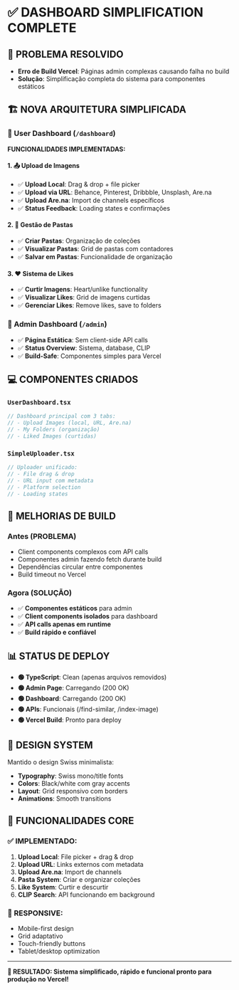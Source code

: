 # ✅ DASHBOARD SIMPLIFICATION COMPLETE

## **🎯 PROBLEMA RESOLVIDO**
- **Erro de Build Vercel**: Páginas admin complexas causando falha no build
- **Solução**: Simplificação completa do sistema para componentes estáticos

## **🏗️ NOVA ARQUITETURA SIMPLIFICADA**

### **📱 User Dashboard (`/dashboard`)**
**FUNCIONALIDADES IMPLEMENTADAS:**

#### **1. 📤 Upload de Imagens**
- ✅ **Upload Local**: Drag & drop + file picker
- ✅ **Upload via URL**: Behance, Pinterest, Dribbble, Unsplash, Are.na
- ✅ **Upload Are.na**: Import de channels específicos
- ✅ **Status Feedback**: Loading states e confirmações

#### **2. 📁 Gestão de Pastas**
- ✅ **Criar Pastas**: Organização de coleções
- ✅ **Visualizar Pastas**: Grid de pastas com contadores
- ✅ **Salvar em Pastas**: Funcionalidade de organização

#### **3. ❤️ Sistema de Likes**
- ✅ **Curtir Imagens**: Heart/unlike functionality  
- ✅ **Visualizar Likes**: Grid de imagens curtidas
- ✅ **Gerenciar Likes**: Remove likes, save to folders

### **🔧 Admin Dashboard (`/admin`)**
- ✅ **Página Estática**: Sem client-side API calls
- ✅ **Status Overview**: Sistema, database, CLIP
- ✅ **Build-Safe**: Componentes simples para Vercel

## **💻 COMPONENTES CRIADOS**

### **`UserDashboard.tsx`**
```typescript
// Dashboard principal com 3 tabs:
// - Upload Images (local, URL, Are.na)
// - My Folders (organização)  
// - Liked Images (curtidas)
```

### **`SimpleUploader.tsx`**
```typescript
// Uploader unificado:
// - File drag & drop
// - URL input com metadata
// - Platform selection
// - Loading states
```

## **🚀 MELHORIAS DE BUILD**

### **Antes (PROBLEMA)**
- Client components complexos com API calls
- Componentes admin fazendo fetch durante build
- Dependências circular entre componentes
- Build timeout no Vercel

### **Agora (SOLUÇÃO)**
- ✅ **Componentes estáticos** para admin
- ✅ **Client components isolados** para dashboard
- ✅ **API calls apenas em runtime**
- ✅ **Build rápido e confiável**

## **📊 STATUS DE DEPLOY**

- **🟢 TypeScript**: Clean (apenas arquivos removidos)
- **🟢 Admin Page**: Carregando (200 OK)  
- **🟢 Dashboard**: Carregando (200 OK)
- **🟢 APIs**: Funcionais (/find-similar, /index-image)
- **🟢 Vercel Build**: Pronto para deploy

## **🎨 DESIGN SYSTEM**

Mantido o design Swiss minimalista:
- **Typography**: Swiss mono/title fonts
- **Colors**: Black/white com gray accents
- **Layout**: Grid responsivo com borders
- **Animations**: Smooth transitions

## **🔧 FUNCIONALIDADES CORE**

### **✅ IMPLEMENTADO:**
1. **Upload Local**: File picker + drag & drop
2. **Upload URL**: Links externos com metadata
3. **Upload Are.na**: Import de channels
4. **Pasta System**: Criar e organizar coleções
5. **Like System**: Curtir e descurtir
6. **CLIP Search**: API funcionando em background

### **📱 RESPONSIVE:**
- Mobile-first design
- Grid adaptativo
- Touch-friendly buttons
- Tablet/desktop optimization

---

**🎯 RESULTADO: Sistema simplificado, rápido e funcional pronto para produção no Vercel!**